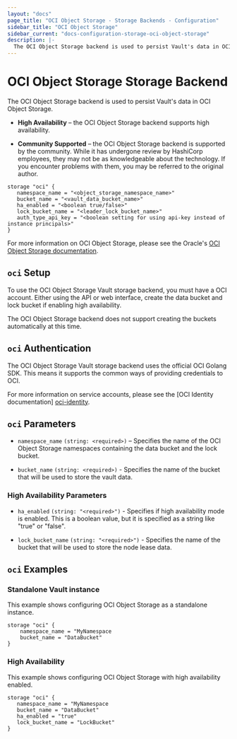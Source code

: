 ```yaml
---
layout: "docs"
page_title: "OCI Object Storage - Storage Backends - Configuration"
sidebar_title: "OCI Object Storage"
sidebar_current: "docs-configuration-storage-oci-object-storage"
description: |-
  The OCI Object Storage backend is used to persist Vault's data in OCI Object Storage.
---
```


# OCI Object Storage Storage Backend

The OCI Object Storage backend is used to persist Vault's data in OCI Object Storage.

- **High Availability** – the OCI Object Storage backend supports high availability.

- **Community Supported** – the OCI Object Storage backend is supported by the community. While it has undergone review by HashiCorp employees, they may not be as knowledgeable about the technology. If you encounter problems with them, you may be referred to the original author.

```hcl
storage "oci" {
   namespace_name = "<object_storage_namespace_name>"
   bucket_name = "<vault_data_bucket_name>"
   ha_enabled = "<boolean true/false>"
   lock_bucket_name = "<leader_lock_bucket_name>"
   auth_type_api_key = "<boolean setting for using api-key instead of instance principals>"
}
```

For more information on OCI Object Storage, please see the Oracle's [OCI Object Storage documentation][ocios-docs].


## `oci` Setup

To use the OCI Object Storage Vault storage backend, you must have a OCI account. Either using the API or web interface, create the data bucket and lock bucket if enabling high availability.

The OCI Object Storage backend does not support creating the buckets automatically at this time.


## `oci` Authentication

The OCI Object Storage Vault storage backend uses the official OCI Golang SDK. This means it supports the common ways of providing credentials to OCI.

For more information on service accounts, please see the [OCI Identity documentation] [oci-identity].

## `oci` Parameters

- `namespace_name` `(string: <required>)` – Specifies the name of the OCI Object Storage namespaces containing the data bucket and the lock bucket.

- `bucket_name` `(string: <required>)` - Specifies the name of the bucket that will be used to store the vault data.


### High Availability Parameters

- `ha_enabled` `(string: "<required>")` - Specifies if high availability mode is
  enabled. This is a boolean value, but it is specified as a string like "true"
  or "false".

- `lock_bucket_name` `(string: "<required>")` - Specifies the name of the bucket that will be used to store the node lease data.

## `oci` Examples

### Standalone Vault instance

This example shows configuring OCI Object Storage as a standalone instance.

```hcl
storage "oci" {
    namespace_name = "MyNamespace
    bucket_name = "DataBucket"
}
```

### High Availability

This example shows configuring OCI Object Storage with high availability enabled.

```hcl
storage "oci" {
   namespace_name = "MyNamespace
   bucket_name = "DataBucket"
   ha_enabled = "true"
   lock_bucket_name = "LockBucket"
}
```

[oci-identity]: https://docs.cloud.oracle.com/iaas/Content/Identity/Concepts/overview.htm
[ocios-docs]: https://docs.cloud.oracle.com/iaas/Content/Object/Concepts/objectstorageoverview.htm
